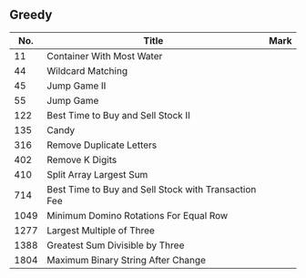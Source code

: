 ## Greedy
| No.  | Title                                                       | Mark |
|------|-------------------------------------------------------------|------|
| 11 | Container With Most Water | |
| 44 | Wildcard Matching | |
| 45 | Jump Game II | |
| 55 | Jump Game | |
| 122 | Best Time to Buy and Sell Stock II | |
| 135 | Candy | |
| 316 | Remove Duplicate Letters | |
| 402 | Remove K Digits | |
| 410 | Split Array Largest Sum | |
| 714 | Best Time to Buy and Sell Stock with Transaction Fee | |
| 1049 | Minimum Domino Rotations For Equal Row | |
| 1277 | Largest Multiple of Three | |
| 1388 | Greatest Sum Divisible by Three | |
| 1804 | Maximum Binary String After Change | |
